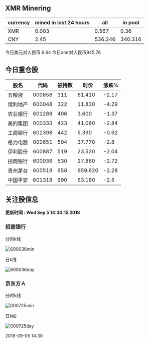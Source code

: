 ## XMR Minering

|currency|mined in last 24 hours|all|in pool|
|---|---|---|---|
|XMR|0.003|0.567|0.36|
|CNY|2.45|536.246|340.316|

今日美元对人民币 6.84	今日xmr对人民币945.76


## 今日重仓股 

|股名|代码|被持数|时价|涨跌%|
|---|---|---|---|---|
|五粮液|000858|311|61.410|-2.17|
|保利地产|600048|322|11.830|-4.29|
|农业银行|601288|406|3.600|-1.37|
|美的集团|000333|423|41.080|-2.84|
|工商银行|601398|442|5.390|-0.92|
|格力电器|000651|504|37.770|-2.8|
|伊利股份|600887|519|23.520|-2.04|
|招商银行|600036|530|27.860|-2.72|
|贵州茅台|600519|658|659.620|-2.28|
|中国平安|601318|690|63.180|-2.5|

## 关注股信息
**更新时间 : Wed Sep  5 14:30:15 2018**
### 招商银行 
分时k线

![600036min](http://image.sinajs.cn/newchart/min/n/sh600036.gif)

日k线

![600036day](http://image.sinajs.cn/newchart/daily/n/sh600036.gif)

### 京东方Ａ 
分时k线

![000725min](http://image.sinajs.cn/newchart/min/n/sz000725.gif)

日k线

![000725day](http://image.sinajs.cn/newchart/daily/n/sz000725.gif)

2018-09-05 14:30